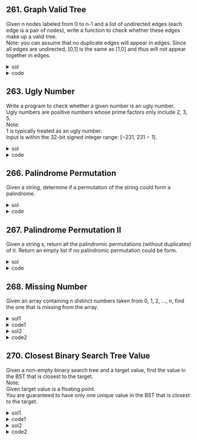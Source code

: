 ## 261. Graph Valid Tree
Given n nodes labeled from 0 to n-1 and a list of undirected edges (each edge is a pair of nodes), write a function to check whether these edges make up a valid tree.  
Note: you can assume that no duplicate edges will appear in edges. Since all edges are undirected, [0,1] is the same as [1,0] and thus will not appear together in edges. 

<details><summary>sol</summary>
<p>
#### tree - acyclic + connected. union find. merge one's root under the other's root. check the number of edges at the end(for connected). time=O(n^2), space=O(n)
</p></details>

<details><summary>code</summary>
<p>

```python
class Solution:
    def validTree(self, n: int, edges: List[List[int]]) -> bool:
        parent = [-1] * n
        def find(p):
            return p if parent[p] == -1 else find(parent[p])
        for edge in edges:
            p0, p1 = find(edge[0]), find(edge[1])
            # check cycle
            if p0 == p1:
                return False
            parent[p1] = p0
        return len(edges) == n-1
```
</p></details>

## 263. Ugly Number
Write a program to check whether a given number is an ugly number.  
Ugly numbers are positive numbers whose prime factors only include 2, 3, 5.  
Note:  
1 is typically treated as an ugly number.  
Input is within the 32-bit signed integer range: [−231,  231 − 1].  

<details><summary>sol</summary>
<p>
#### easy while loop time=O(1), space=O(1)
</p></details>

<details><summary>code</summary>
<p>

```python
class Solution:
    def isUgly(self, num: int) -> bool:
        if num <= 0:
            return False
        for prime in [2, 3, 5]:
            while num % prime == 0:
                num /= prime
        return num == 1
```


</p></details>

## 266. Palindrome Permutation
Given a string, determine if a permutation of the string could form a palindrome.  

<details><summary>sol</summary>
<p>
#### use a list(size=128) to count the occurrence of each ascii word. time=O(n), space=O(1)
</p></details>

<details><summary>code</summary>
<p>

```python
class Solution:
    def canPermutePalindrome(self, s: str) -> bool:
        counter = [0] * 128
        for letter in s:
            counter[ord(letter)] = 1 - counter[ord(letter)]
        return sum(counter) <= 1
```


</p></details>

## 267. Palindrome Permutation II
Given a string s, return all the palindromic permutations (without duplicates) of it. Return an empty list if no palindromic permutation could be form.  

<details><summary>sol</summary>
<p>
#### counter + backtracking. time=O((n/2+1)!), space=O(n) 
</p></details>

<details><summary>code</summary>
<p>

```python
class Solution:
    def generatePalindromes(self, s: str) -> List[str]:
        permutation = []
        counter = collections.Counter(s)
        mid = [k for k,v in counter.items() if v%2 == 1]
        if len(mid) > 1:
            return []
        def permute(cur):
            if len(cur) == len(s):
                permutation.append(cur)
                return
            for k,v in counter.items():
                if v >= 2:
                    counter[k] -= 2
                    permute(k + cur + k)
                    counter[k] += 2
        
        mid = mid[0] if len(mid) == 1 else ''
        permute(mid)
        return permutation
```


</p></details>

## 268. Missing Number
Given an array containing n distinct numbers taken from 0, 1, 2, ..., n, find the one that is missing from the array.  

<details><summary>sol1</summary>
<p>
#### XOR. time=O(n), space=O(1) 
</p></details>

<details><summary>code1</summary>
<p>

```python
class Solution:
    def missingNumber(self, nums: List[int]) -> int:
        if not nums:
            return 0
        xor = len(nums)
        for i, num in enumerate(nums):
            xor ^= (i ^ num)
        return xor
```


</p></details>

<details><summary>sol2</summary>
<p>
#### Gauss' Formula to get the sum from 1 to n. time=O(n), space=O(1) 
</p></details>

<details><summary>code2</summary>
<p>

```python
class Solution:
    def missingNumber(self, nums: List[int]) -> int:
        n = len(nums)
        res = int((n+1)*n/2)
        return res-sum(nums)
```


</p></details>

## 270. Closest Binary Search Tree Value
Given a non-empty binary search tree and a target value, find the value in the BST that is closest to the target.  
Note:  
Given target value is a floating point.  
You are guaranteed to have only one unique value in the BST that is closest to the target.  


<details><summary>sol1</summary>
<p>
#### recursion. time=O(h), space=O(h) 
</p></details>

<details><summary>code1</summary>
<p>

```python
class Solution:
    def closestValue(self, root: TreeNode, target: float) -> int:
        if not root:
            return float('inf')
        res = float('inf')
        if target < root.val:
            res = self.closestValue(root.left, target)
        elif target > root.val:
            res = self.closestValue(root.right, target)
        else:
            res = root.val
        return res if abs(res-target) <= abs(root.val-target) else root.val
```


</p></details>

<details><summary>sol2</summary>
<p>
#### iterative. time=O(h), space=O(1)
</p></details>

<details><summary>code2</summary>
<p>

```python
class Solution:
    def closestValue(self, root: TreeNode, target: float) -> int:
        res = float('inf')
        while root:
            if abs(root.val-target) < abs(res-target):
                res = root.val
            root = root.left if target <= root.val else root.right
        return res
```


</p></details>


